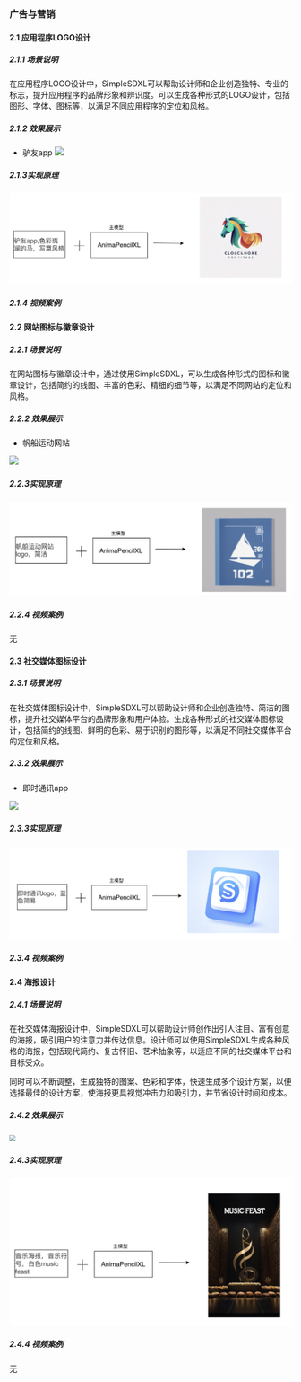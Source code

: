 ### 广告与营销

#### 2.1 应用程序LOGO设计

##### 2.1.1 场景说明

在应用程序LOGO设计中，SimpleSDXL可以帮助设计师和企业创造独特、专业的标志，提升应用程序的品牌形象和辨识度。可以生成各种形式的LOGO设计，包括图形、字体、图标等，以满足不同应用程序的定位和风格。

##### 2.1.2 效果展示

-  驴友app
   ![](https://liblibai-tmp-image.vibrou.com/sd-images/8fdccdfbc384e9b560de69806ea22d6715e6f22f6de62707e4916e5803d8141a.png?Token=3eb6e7afc1c14a75b68591e4e25fa08a#id=OBOPJ&originHeight=2048&originWidth=2048&origintitleype=binary&ratio=1&rotation=0&showTitle=false&status=done&style=none&title=)

##### 2.1.3实现原理

![alt text](assets/image6.png)

##### 2.1.4 视频案例

#### 2.2 网站图标与徽章设计

##### 2.2.1 场景说明

在网站图标与徽章设计中，通过使用SimpleSDXL，可以生成各种形式的图标和徽章设计，包括简约的线图、丰富的色彩、精细的细节等，以满足不同网站的定位和风格。

##### 2.2.2 效果展示

- 帆船运动网站

![](https://liblibai-tmp-image.vibrou.com/sd-images/1981ff6c6504d7ba81da52b6e7c514235a306e4fc3327db967eaf13d14d45214.png?Token=3eb6e7afc1c14a75b68591e4e25fa08a#id=KLzLr&originHeight=512&originWidth=512&origintitleype=binary&ratio=1&rotation=0&showTitle=false&status=done&style=none&title=)

##### 2.2.3实现原理

![alt text](assets/image7.png)

##### 2.2.4 视频案例
无

#### 2.3 社交媒体图标设计

##### 2.3.1 场景说明

在社交媒体图标设计中，SimpleSDXL可以帮助设计师和企业创造独特、简洁的图标，提升社交媒体平台的品牌形象和用户体验。生成各种形式的社交媒体图标设计，包括简约的线图、鲜明的色彩、易于识别的图形等，以满足不同社交媒体平台的定位和风格。

##### 2.3.2 效果展示

- 即时通讯app

![](https://cdn.nlark.com/yuque/0/2024/png/28014497/1711604738985-7123a907-1d04-4fe1-9c05-4e36ddc19934.png#averageHue=%23cde2fe&id=KRgW8&originHeight=1024&originWidth=1024&origintitleype=binary&ratio=1&rotation=0&showTitle=false&status=done&style=none&title=)

##### 2.3.3实现原理

![alt text](assets/image8.png)

##### 2.3.4 视频案例

#### 2.4 海报设计

##### 2.4.1 场景说明

在社交媒体海报设计中，SimpleSDXL可以帮助设计师创作出引人注目、富有创意的海报，吸引用户的注意力并传达信息。设计师可以使用SimpleSDXL生成各种风格的海报，包括现代简约、复古怀旧、艺术抽象等，以适应不同的社交媒体平台和目标受众。

同时可以不断调整，生成独特的图案、色彩和字体，快速生成多个设计方案，以便选择最佳的设计方案，使海报更具视觉冲击力和吸引力，并节省设计时间和成本。

##### 2.4.2 效果展示
<img src="https://cdn.nlark.com/yuque/0/2024/png/28014497/1711604739106-1d290b9a-dd92-4311-ad15-8a1846018b48.png#averageHue=%23393832&id=p5Ovi&originHeight=1360&originWidth=768&origintitleype=binary&ratio=1&rotation=0&showTitle=false&status=done&style=none&title=" style="zoom:67%;" />

##### 2.4.3实现原理

![alt text](assets/image9.png)

##### 2.4.4 视频案例
无
